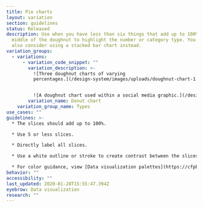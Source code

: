 ```yaml
---
title: Pie charts
layout: variation
section: guidelines
status: Released
description: Use when you have less than six things that add up to 100%. Use the
  middle of the doughnut to highlight the number or category type. You could
  also consider using a stacked bar chart instead.
variation_groups:
  - variations:
      - variation_code_snippet: ""
        variation_description: >-
          ![Three doughnut charts of varying
          percentages.](/design-system/images/uploads/doughnut-chart-1.png)


          ![A doughnut chart used within a social media graphic.](/design-system/images/uploads/doughnut-chart-2.jpg)
        variation_name: Donut chart
    variation_group_name: Types
use_cases: ""
guidelines: >-
  * The slices should add up to 100%.  

  * Use 5 or less slices.

  * Directly label all slices.

  * Use a white outline or stroke to create contrast between the slices.

  * For color guidance, view [Data visualization palettes](https://cfpb.github.io/design-system/foundation/color#data-visualization-palettes) on the Color page.
behavior: ""
accessibility: ""
last_updated: 2020-01-28T15:55:47.394Z
eyebrow: Data visualization
research: ""
---
```

